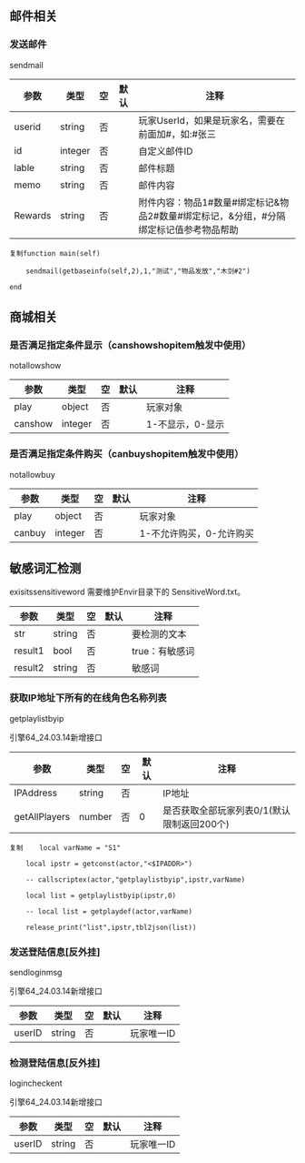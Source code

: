 ## 邮件相关

### 发送邮件

sendmail

| 参数    | 类型    | 空  | 默认 | 注释                                                                                   |
| ------- | ------- | --- | ---- | -------------------------------------------------------------------------------------- |
| userid  | string  | 否  |      | 玩家UserId，如果是玩家名，需要在前面加#，如:#张三                                      |
| id      | integer | 否  |      | 自定义邮件ID                                                                           |
| lable   | string  | 否  |      | 邮件标题                                                                               |
| memo    | string  | 否  |      | 邮件内容                                                                               |
| Rewards | string  | 否  |      | 附件内容：物品1#数量#绑定标记&物品2#数量#绑定标记，&分组，#分隔 绑定标记值参考物品帮助 |

```
复制function main(self)

    sendmail(getbaseinfo(self,2),1,"测试","物品发放","木剑#2")

end
```

## 商城相关

### 是否满足指定条件显示（canshowshopitem触发中使用）

notallowshow

| 参数    | 类型    | 空  | 默认 | 注释             |
| ------- | ------- | --- | ---- | ---------------- |
| play    | object  | 否  |      | 玩家对象         |
| canshow | integer | 否  |      | 1-不显示，0-显示 |

### 是否满足指定条件购买（canbuyshopitem触发中使用）

notallowbuy

| 参数   | 类型    | 空  | 默认 | 注释                     |
| ------ | ------- | --- | ---- | ------------------------ |
| play   | object  | 否  |      | 玩家对象                 |
| canbuy | integer | 否  |      | 1-不允许购买，0-允许购买 |

## 敏感词汇检测

exisitssensitiveword 需要维护Envir目录下的 SensitiveWord.txt。

| 参数    | 类型   | 空  | 默认 | 注释           |
| ------- | ------ | --- | ---- | -------------- |
| str     | string | 否  |      | 要检测的文本   |
| result1 | bool   | 否  |      | true：有敏感词 |
| result2 | string | 否  |      | 敏感词         |

### 获取IP地址下所有的在线角色名称列表

getplaylistbyip

引擎64_24.03.14新增接口

| 参数          | 类型   | 空  | 默认 | 注释                                       |
| ------------- | ------ | --- | ---- | ------------------------------------------ |
| IPAddress     | string | 否  |      | IP地址                                     |
| getAllPlayers | number | 否  | 0    | 是否获取全部玩家列表0/1(默认限制返回200个) |

```
复制    local varName = "S1"

    local ipstr = getconst(actor,"<$IPADDR>")

    -- callscriptex(actor,"getplaylistbyip",ipstr,varName)

    local list = getplaylistbyip(ipstr,0)

    -- local list = getplaydef(actor,varName)

    release_print("list",ipstr,tbl2json(list))
```

### 发送登陆信息[反外挂]

sendloginmsg

引擎64_24.03.14新增接口

| 参数   | 类型   | 空  | 默认 | 注释       |
| ------ | ------ | --- | ---- | ---------- |
| userID | string | 否  |      | 玩家唯一ID |

### 检测登陆信息[反外挂]

logincheckent

引擎64_24.03.14新增接口

| 参数   | 类型   | 空  | 默认 | 注释       |
| ------ | ------ | --- | ---- | ---------- |
| userID | string | 否  |      | 玩家唯一ID |
